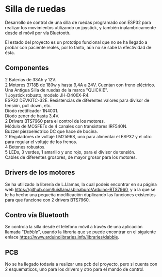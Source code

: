 # **Silla de ruedas**


Desarrollo de control de una silla de ruedas programado con ESP32 para realizar los movimientos utilizando un joystick, y también inalambricamente desde el móvil por vía Bluetooth.

El estado del proyecto es un prototipo funcional que no se ha llegado a probar con paciente reales, por lo tanto, aún no se sabe la efectividad de ésta.


## **Componentes**

2 Baterias de 33Ah y 12V.   
2 Motores 3718B de 180w y hasta 9,4A a 24V. Cuentan con freno eléctrico.  
Una Antigua Silla de ruedas de la marca "QUICKIE".  
1 Joystick robusto, modelo JH-D400X-R4.  
ESP32 DEVKITC-32E.
Resistencias de diferentes valores para divisor de tensión, pull down, etc.  
Diodo rectificador 1N4001.  
Diodo zener de hasta 3,4V.  
2 Drivers BTS7960 para el control de los motores.  
Módulo de MOSFETs de 4 canales con transistores IRF540N.  
Buzzer piezoeléctrico DC que hace de bocina.  
2 Reguladores de voltaje LM2596S, uno para alimentar el ESP32 y el otro para regular el voltaje de los frenos.  
4 Botones robustos.  
5 LEDs, 3 verdes, 1 amarillo y uno rojo, para el divisor de tensión.  
Cables de diferentes grosores, de mayor grosor para los motores.  


## **Drivers de los motores**

Se ha utilizado la librería de L.Llamas, la cual podeis encontrar en su página web https://github.com/luisllamasbinaburo/Arduino-BTS7960, y a la que se le ha hecho una pequeña modificación duplicando las funciones existentes para que funcione con 2 drivers BTS7960. 


## **Contro vía Bluetooth**

Se controla la silla desde el telefono móvil a través de una aplicación llamada "*Dabble*", usando la libreria que se puede encontrar en el siguiente enlace https://www.arduinolibraries.info/libraries/dabble.

## **PCB**

No se ha llegado todavía a realizar una pcb del proyecto, pero si cuenta con 2 esquematicos, uno para los drivers y otro para el mando de control.

